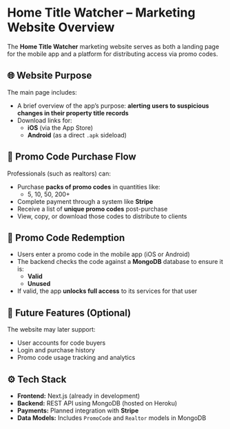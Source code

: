 # Home Title Watcher – Marketing Website Overview

The **Home Title Watcher** marketing website serves as both a landing page for the mobile app and a platform for distributing access via promo codes.

## 🌐 Website Purpose

The main page includes:

- A brief overview of the app’s purpose: **alerting users to suspicious changes in their property title records**
- Download links for:
  - **iOS** (via the App Store)
  - **Android** (as a direct `.apk` sideload)

## 🛒 Promo Code Purchase Flow

Professionals (such as realtors) can:

- Purchase **packs of promo codes** in quantities like:
  - 5, 10, 50, 200+
- Complete payment through a system like **Stripe**
- Receive a list of **unique promo codes** post-purchase
- View, copy, or download those codes to distribute to clients

## 🔐 Promo Code Redemption

- Users enter a promo code in the mobile app (iOS or Android)
- The backend checks the code against a **MongoDB** database to ensure it is:
  - **Valid**
  - **Unused**
- If valid, the app **unlocks full access** to its services for that user

## 👤 Future Features (Optional)

The website may later support:

- User accounts for code buyers
- Login and purchase history
- Promo code usage tracking and analytics

## ⚙️ Tech Stack

- **Frontend:** Next.js (already in development)
- **Backend:** REST API using MongoDB (hosted on Heroku)
- **Payments:** Planned integration with **Stripe**
- **Data Models:** Includes `PromoCode` and `Realtor` models in MongoDB
